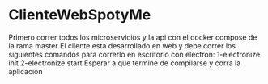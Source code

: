 # ClienteWebSpotyMe
Primero correr todos los microservicios y la api con el docker compose de la rama master
El cliente esta desarrollado en web y debe correr los siguientes comandos para correrlo 
en escritorio con electron:
		1-electronize init
		2-electronize start
Esperar a que termine de compilarse y corra la aplicacion
